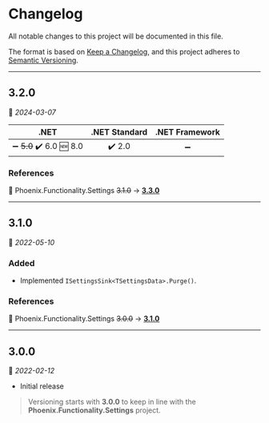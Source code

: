 # Changelog

All notable changes to this project will be documented in this file.

The format is based on [Keep a Changelog](https://keepachangelog.com/en/1.0.0/), and this project adheres to [Semantic Versioning](https://semver.org/spec/v2.0.0.html).
___

## 3.2.0

:calendar: _2024-03-07_

| .NET | .NET Standard | .NET Framework |
| :-: | :-: | :-: |
| :heavy_minus_sign: ~~5.0~~ :heavy_check_mark: 6.0 :new: 8.0 | :heavy_check_mark: 2.0 | :heavy_minus_sign: |

### References

:large_blue_circle: Phoenix.Functionality.Settings  ~~3.1.0~~ → [**3.3.0**](../../Settings/⬙/CHANGELOG.md#3.3.0)
___

## 3.1.0

:calendar: _2022-05-10_

### Added

- Implemented `ISettingsSink<TSettingsData>.Purge()`.

### References

:large_blue_circle: Phoenix.Functionality.Settings  ~~3.0.0~~ → [**3.1.0**](../../Settings/⬙/CHANGELOG.md#3.1.0)
___

## 3.0.0

:calendar: _2022-02-12_

- Initial release

> Versioning starts with **3.0.0** to keep in line with the **Phoenix.Functionality.Settings** project.